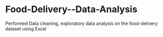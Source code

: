 # Food-Delivery--Data-Analysis
Performed Data cleaning, exploratory data analysis on the food-delivery dataset using Excel
